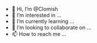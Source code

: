- 👋 Hi, I’m @Clomish
- 👀 I’m interested in ...
- 🌱 I’m currently learning ...
- 💞️ I’m looking to collaborate on ...
- 📫 How to reach me ...

<!---
Clomish/Clomish is a ✨ special ✨ repository because its `README.md` (this file) appears on your GitHub profile.
You can click the Preview link to take a look at your changes.
--->
